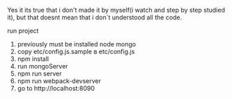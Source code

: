 Yes it its true that i don't made it by myself(i watch and step by step studied it), 
but that doesnt mean that i don`t understood all the code. 


run project
 
  1. previously must be installed node mongo
  2. copy etc/config.js.sample в etc/config.js
  3. npm install
  4. run mongoServer
  5. npm run server
  6. npm run webpack-devserver
  7. go to  http://localhost:8090
  
 
